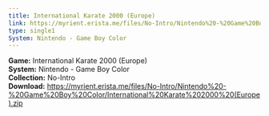 ```yaml
---
title: International Karate 2000 (Europe)
link: https://myrient.erista.me/files/No-Intro/Nintendo%20-%20Game%20Boy%20Color/International%20Karate%202000%20(Europe).zip
type: single1
System: Nintendo - Game Boy Color
---
```

<b>Game:</b> International Karate 2000 (Europe)<br>
<b>System:</b> Nintendo - Game Boy Color<br>
<b>Collection:</b> No-Intro<br>
<b>Download:</b> https://myrient.erista.me/files/No-Intro/Nintendo%20-%20Game%20Boy%20Color/International%20Karate%202000%20(Europe).zip